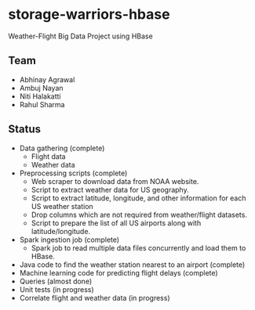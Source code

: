 # storage-warriors-hbase
Weather-Flight Big Data Project using HBase

## Team
* Abhinay Agrawal
* Ambuj Nayan
* Niti Halakatti
* Rahul Sharma

## Status
* Data gathering (complete)
    * Flight data
    * Weather data 
* Preprocessing scripts (complete)
    * Web scraper to download data from NOAA website.
    * Script to extract weather data for US geography.
    * Script to extract latitude, longitude, and other information for each US weather station
    * Drop columns which are not required from weather/flight datasets.
    * Script to prepare the list of all US airports along with latitude/longitude.
* Spark ingestion job (complete)
    * Spark job to read multiple data files concurrently and load them to HBase.
* Java code to find the weather station nearest to an airport (complete)
* Machine learning code for predicting flight delays (complete)
* Queries (almost done)
* Unit tests (in progress)
* Correlate flight and weather data (in progress)
